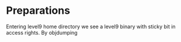 # Preparations

Entering level9 home directory we see a level9 binary with sticky bit in access rights.
By objdumping 